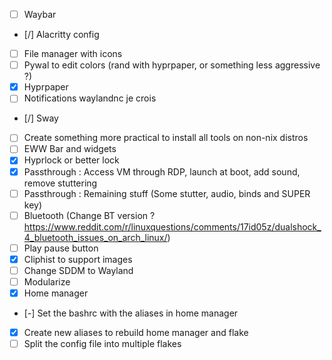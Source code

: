 - [ ] Waybar
- [/] Alacritty config
- [ ] File manager with icons
- [ ] Pywal to edit colors (rand with hyprpaper, or something less aggressive ?)
- [x] Hyprpaper
- [ ] Notifications waylandnc je crois
- [/] Sway
- [ ] Create something more practical to install all tools on non-nix distros
- [ ] EWW Bar and widgets
- [x] Hyprlock or better lock
- [X] Passthrough : Access VM through RDP, launch at boot, add sound, remove stuttering
- [ ] Passthrough : Remaining stuff (Some stutter, audio, binds and SUPER key)
- [ ] Bluetooth (Change BT version ? https://www.reddit.com/r/linuxquestions/comments/17id05z/dualshock_4_bluetooth_issues_on_arch_linux/)
- [ ] Play pause button
- [x] Cliphist to support images
- [ ] Change SDDM to Wayland
- [ ] Modularize
- [x] Home manager
- [-] Set the bashrc with the aliases in home manager
- [x] Create new aliases to rebuild home manager and flake
- [ ] Split the config file into multiple flakes
